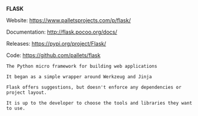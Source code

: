 **FLASK**


Website: https://www.palletsprojects.com/p/flask/

Documentation: http://flask.pocoo.org/docs/

Releases: https://pypi.org/project/Flask/

Code: https://github.com/pallets/flask


    The Python micro framework for building web applications
    
    It began as a simple wrapper around Werkzeug and Jinja 
    
    Flask offers suggestions, but doesn't enforce any dependencies or project layout. 
    
    It is up to the developer to choose the tools and libraries they want to use.







